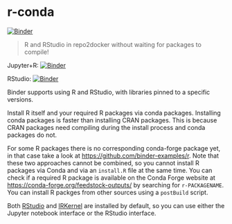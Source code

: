 # r-conda

[![Binder](https://mybinder.org/badge_logo.svg)](https://mybinder.org/v2/gh/Lourenzutti/lassoconda/master?urlpath=rstudio)

> R and RStudio in repo2docker without waiting for packages to compile!

Jupyter+R: [![Binder](http://mybinder.org/badge_logo.svg)](http://mybinder.org/v2/gh/Lourenzutti/lassoconda/master?filepath=lasso.ipynb)

RStudio: [![Binder](http://mybinder.org/badge_logo.svg)](http://mybinder.org/v2/gh/binder-examples/r-conda/master?urlpath=rstudio)

Binder supports using R and RStudio, with libraries pinned to a specific versions.

Install R itself and your required R packages via conda packages. Installing conda packages is faster than
installing CRAN packages. This is because CRAN packages need compiling during the install process and conda
packages do not.

For some R packages there is no corresponding conda-forge package yet, in that case take a look at https://github.com/binder-examples/r. Note that these two approaches cannot be combined, so you cannot install R packages via Conda and via an `install.R` file at the same time. You can check if a required R package is available on the Conda Forge website at https://conda-forge.org/feedstock-outputs/ by searching for `r-PACKAGENAME`. You can install R packges from other sources using a `postBuild` script.

Both [RStudio](https://www.rstudio.com/) and [IRKernel](https://irkernel.github.io/)
are installed by default, so you can use either the Jupyter notebook interface or
the RStudio interface.
